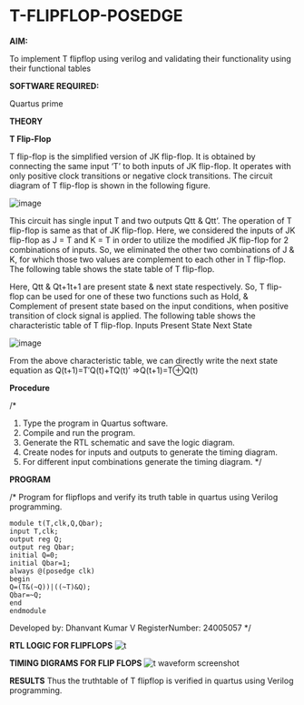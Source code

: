# T-FLIPFLOP-POSEDGE

**AIM:**

To implement  T flipflop using verilog and validating their functionality using their functional tables

**SOFTWARE REQUIRED:**

Quartus prime

**THEORY**

**T Flip-Flop**

T flip-flop is the simplified version of JK flip-flop. It is obtained by connecting the same input ‘T’ to both inputs of JK flip-flop. It operates with only positive clock transitions or negative clock transitions. The circuit diagram of T flip-flop is shown in the following figure.

![image](https://github.com/naavaneetha/T-FLIPFLOP-POSEDGE/assets/154305477/458a68fe-2d08-4a9d-ac4f-7ae0480ce0bd)

 
This circuit has single input T and two outputs Qtt & Qtt’. The operation of T flip-flop is same as that of JK flip-flop. Here, we considered the inputs of JK flip-flop as J = T and K = T in order to utilize the modified JK flip-flop for 2 combinations of inputs. So, we eliminated the other two combinations of J & K, for which those two values are complement to each other in T flip-flop. The following table shows the state table of T flip-flop.

Here, Qtt & Qt+1t+1 are present state & next state respectively. So, T flip-flop can be used for one of these two functions such as Hold, & Complement of present state based on the input conditions, when positive transition of clock signal is applied. The following table shows the characteristic table of T flip-flop. Inputs Present State Next State

![image](https://github.com/naavaneetha/T-FLIPFLOP-POSEDGE/assets/154305477/cdd7fb32-539f-4b66-bb8d-f305a153c886)

 
From the above characteristic table, we can directly write the next state equation as Q(t+1)=T′Q(t)+TQ(t)′ ⇒Q(t+1)=T⊕Q(t)

**Procedure**

/*
1. Type the program in Quartus software.
2. Compile and run the program.
3. Generate the RTL schematic and save the logic diagram.
4. Create nodes for inputs and outputs to generate the timing diagram.
5. For different input combinations generate the timing diagram.
*/

**PROGRAM**

/* Program for flipflops and verify its truth table in quartus using Verilog programming. 
```
module t(T,clk,Q,Qbar);
input T,clk;
output reg Q;
output reg Qbar;
initial Q=0;
initial Qbar=1;
always @(posedge clk)
begin 
Q=(T&(~Q))|((~T)&Q);
Qbar=~Q;
end
endmodule
```
Developed by: Dhanvant Kumar V
RegisterNumber: 24005057
*/

**RTL LOGIC FOR FLIPFLOPS**
![t](https://github.com/user-attachments/assets/929cef83-64f3-4ab8-a70c-be3fe240189f)

**TIMING DIGRAMS FOR FLIP FLOPS**
![t waveform screenshot](https://github.com/user-attachments/assets/6e49df9f-ba98-45d4-b0fa-ee84010ab61f)

**RESULTS**
Thus the truthtable of T flipflop is verified in quartus using Verilog programming.
